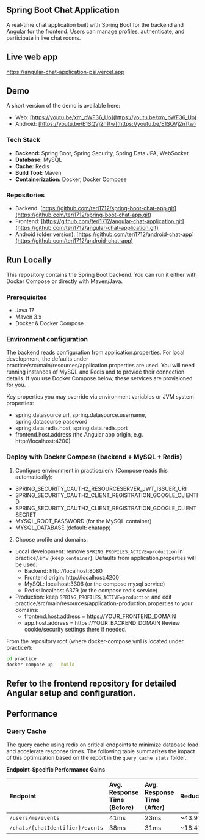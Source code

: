 ## Spring Boot Chat Application

A real-time chat application built with Spring Boot for the backend and Angular for the frontend. Users can manage
profiles, authenticate, and participate in live chat rooms.

## Live web app

https://angular-chat-application-psi.vercel.app

## Demo
A short version of the demo is available here:

* Web: [https://youtu.be/xm_pWF36_Uo](https://youtu.be/xm_pWF36_Uo)
* Android: [https://youtu.be/E1SQVj2nTtw](https://youtu.be/E1SQVj2nTtw)

### Tech Stack

* **Backend:** Spring Boot, Spring Security, Spring Data JPA, WebSocket
* **Database:** MySQL
* **Cache:** Redis
* **Build Tool:** Maven
* **Containerization:** Docker, Docker Compose

### Repositories

* Backend: [https://github.com/teri1712/spring-boot-chat-app.git](https://github.com/teri1712/spring-boot-chat-app.git)
* Frontend: [https://github.com/teri1712/angular-chat-application.git](https://github.com/teri1712/angular-chat-application.git)
* Android (older version): [https://github.com/teri1712/android-chat-app](https://github.com/teri1712/android-chat-app)
## Run Locally

This repository contains the Spring Boot backend. You can run it either with Docker Compose or directly with Maven/Java.

### Prerequisites

* Java 17
* Maven 3.x
* Docker & Docker Compose

### Environment configuration

The backend reads configuration from application.properties. For local development, the defaults under practice/src/main/resources/application.properties are used. You will need running instances of MySQL and Redis and to provide their connection details. If you use Docker Compose below, these services are provisioned for you.

Key properties you may override via environment variables or JVM system properties:

* spring.datasource.url, spring.datasource.username, spring.datasource.password
* spring.data.redis.host, spring.data.redis.port
* frontend.host.address (the Angular app origin, e.g. http://localhost:4200)

### Deploy with Docker Compose (backend + MySQL + Redis)

1) Configure environment in practice/.env (Compose reads this automatically):
- SPRING_SECURITY_OAUTH2_RESOURCESERVER_JWT_ISSUER_URI
- SPRING_SECURITY_OAUTH2_CLIENT_REGISTRATION_GOOGLE_CLIENTID
- SPRING_SECURITY_OAUTH2_CLIENT_REGISTRATION_GOOGLE_CLIENTSECRET
- MYSQL_ROOT_PASSWORD (for the MySQL container)
- MYSQL_DATABASE (default: chatapp)

2) Choose profile and domains:
- Local development: remove `SPRING_PROFILES_ACTIVE=production` in practice/.env (keep `container`). Defaults from application.properties will be used:
  - Backend: http://localhost:8080
  - Frontend origin: http://localhost:4200
  - MySQL: localhost:3306 (or the compose mysql service)
  - Redis: localhost:6379 (or the compose redis service)
- Production: keep `SPRING_PROFILES_ACTIVE=production` and edit practice/src/main/resources/application-production.properties to your domains:
  - frontend.host.address = https://YOUR_FRONTEND_DOMAIN
  - app.host.address = https://YOUR_BACKEND_DOMAIN
  Review cookie/security settings there if needed.

From the repository root (where docker-compose.yml is located under practice/):

```bash
cd practice
docker-compose up --build
```
## Refer to the frontend repository for detailed Angular setup and configuration.

## Performance

### Query Cache

The query cache using redis on critical endpoints to minimize database load and accelerate response times. The following table summarizes the impact of this optimization based on the report in the `query cache stats` folder.

**Endpoint-Specific Performance Gains**

| Endpoint                       | Avg. Response Time (Before) | Avg. Response Time (After) | Reduction |
| :----------------------------- | :-------------------------- | :------------------------- | :-------- |
| `/users/me/events`             | 41ms                        | 23ms                       | ~43.9%    |
| `/chats/{chatIdentifier}/events` | 38ms                        | 31ms                       | ~18.4%    |
